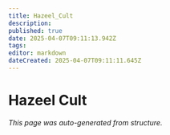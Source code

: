 ```yaml
---
title: Hazeel_Cult
description: 
published: true
date: 2025-04-07T09:11:13.942Z
tags: 
editor: markdown
dateCreated: 2025-04-07T09:11:11.645Z
---
```


# Hazeel Cult

*This page was auto-generated from structure.*